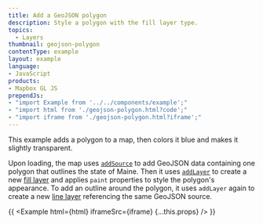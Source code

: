 ```yaml
---
title: Add a GeoJSON polygon
description: Style a polygon with the fill layer type.
topics:
  - Layers
thumbnail: geojson-polygon
contentType: example
layout: example
language:
- JavaScript
products:
- Mapbox GL JS
prependJs:
- "import Example from '../../components/example';"
- "import html from './geojson-polygon.html?code';"
- "import iframe from './geojson-polygon.html?iframe';"
---
```


This example adds a polygon to a map, then colors it blue and makes it slightly transparent.

Upon loading, the map uses [`addSource`](/mapbox-gl-js/api/map/#map#addsource) to add GeoJSON data containing one polygon that outlines the state of Maine. Then it uses [`addLayer`](/mapbox-gl-js/api/map/#map#addlayer) to create a new [fill layer](/mapbox-gl-js/style-spec/layers/#fill) and applies `paint` properties to style the polygon's appearance. To add an outline around the polygon, it uses `addLayer` again to create a new [line layer](/mapbox-gl-js/style-spec/layers/#line) referencing the same GeoJSON source.

{{ <Example html={html} iframeSrc={iframe} {...this.props} /> }}
